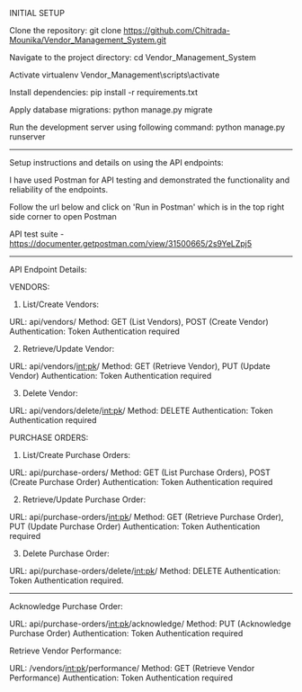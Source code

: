 INITIAL SETUP

Clone the repository:
git clone https://github.com/Chitrada-Mounika/Vendor_Management_System.git

Navigate to the project directory:
cd Vendor_Management_System

Activate virtualenv
Vendor_Management\scripts\activate


Install dependencies:
pip install -r requirements.txt


Apply database migrations:
python manage.py migrate


Run the development server using following command:
python manage.py runserver

----------------------------------------------
Setup instructions and details on using the API endpoints:

I have used Postman for API testing and demonstrated the functionality and reliability of the endpoints.

Follow the url below and click on 'Run in Postman' which is in the top right side corner to open Postman


API test suite - https://documenter.getpostman.com/view/31500665/2s9YeLZpj5


-----------------------------------------------------------------------------

API Endpoint Details:


VENDORS:

1. List/Create Vendors:

URL: api/vendors/
Method: GET (List Vendors), POST (Create Vendor)
Authentication: Token Authentication required

2. Retrieve/Update Vendor:

URL: api/vendors/<int:pk>/
Method: GET (Retrieve Vendor), PUT (Update Vendor)
Authentication: Token Authentication required

3. Delete Vendor:

URL: api/vendors/delete/<int:pk>/
Method: DELETE
Authentication: Token Authentication required

PURCHASE ORDERS:

1. List/Create Purchase Orders:

URL: api/purchase-orders/
Method: GET (List Purchase Orders), POST (Create Purchase Order)
Authentication: Token Authentication required

2. Retrieve/Update Purchase Order:

URL: api/purchase-orders/<int:pk>/
Method: GET (Retrieve Purchase Order), PUT (Update Purchase Order)
Authentication: Token Authentication required

3. Delete Purchase Order:

URL: api/purchase-orders/delete/<int:pk>/
Method: DELETE
Authentication: Token Authentication required.

--------------------------------------------

Acknowledge Purchase Order:

URL: api/purchase-orders/<int:pk>/acknowledge/
Method: PUT (Acknowledge Purchase Order)
Authentication: Token Authentication required


Retrieve Vendor Performance:

URL: /vendors/<int:pk>/performance/
Method: GET (Retrieve Vendor Performance)
Authentication: Token Authentication required
